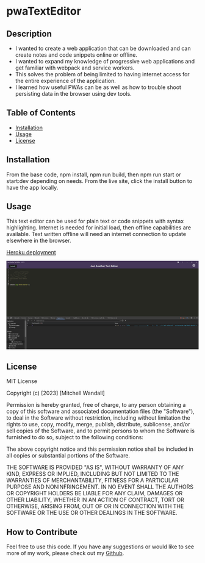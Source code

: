 # pwaTextEditor


## Description


- I wanted to create a web application that can be downloaded and can create notes and code snippets online or offline.
- I wanted to expand my knowledge of progressive web applications and get familiar with webpack and service workers.
- This solves the problem of being limited to having internet access for the entire experience of the application.
- I learned how useful PWAs can be as well as how to trouble shoot persisting data in the browser using dev tools.

## Table of Contents 


- [Installation](#installation)
- [Usage](#usage)
- [License](#license)

## Installation

From the base code, npm install, npm run build, then npm run start or start:dev depending on needs. From the live site, click the install button to have the app locally. 

## Usage

This text editor can be used for plain text or code snippets with syntax highlighting. Internet is needed for initial load, then offline capabilities are available. Text written offline will need an internet connection to update elsewhere in the browser.  

[Heroku deployment](https://quiet-reaches-59584-957246460e74.herokuapp.com/)

![Screenshot](./img/image.png)


## License

MIT License

Copyright (c) [2023] [Mitchell Wandall]

Permission is hereby granted, free of charge, to any person obtaining a copy
of this software and associated documentation files (the "Software"), to deal
in the Software without restriction, including without limitation the rights
to use, copy, modify, merge, publish, distribute, sublicense, and/or sell
copies of the Software, and to permit persons to whom the Software is
furnished to do so, subject to the following conditions:

The above copyright notice and this permission notice shall be included in all
copies or substantial portions of the Software.

THE SOFTWARE IS PROVIDED "AS IS", WITHOUT WARRANTY OF ANY KIND, EXPRESS OR
IMPLIED, INCLUDING BUT NOT LIMITED TO THE WARRANTIES OF MERCHANTABILITY,
FITNESS FOR A PARTICULAR PURPOSE AND NONINFRINGEMENT. IN NO EVENT SHALL THE
AUTHORS OR COPYRIGHT HOLDERS BE LIABLE FOR ANY CLAIM, DAMAGES OR OTHER
LIABILITY, WHETHER IN AN ACTION OF CONTRACT, TORT OR OTHERWISE, ARISING FROM,
OUT OF OR IN CONNECTION WITH THE SOFTWARE OR THE USE OR OTHER DEALINGS IN THE
SOFTWARE.




## How to Contribute

Feel free to use this code. If you have any suggestions or would like to see more of my work, please check out my [Github](https://github.com/MWandall).

